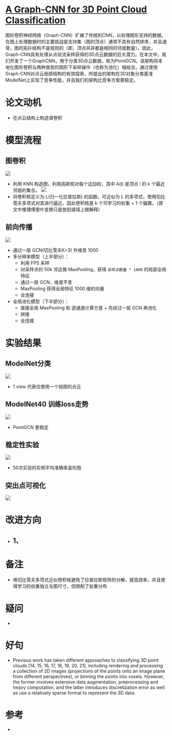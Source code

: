 # [A Graph-CNN for 3D Point Cloud Classification](http://arxiv.org/pdf/1812.01711v1.pdf)
图形卷积神经网络（Graph-CNN）扩展了传统的CNN，以处理图形支持的数据。在图上处理数据时的主要挑战是支持集（图的顶点）通常不具有自然排序，并且通常，图的拓扑结构不是规则的（即，顶点并非都是相同的邻居数量）。因此，Graph-CNN具有处理从点状流采样获得的3D点云数据的巨大潜力。在本文中，我们开发了一个GraphCNN，用于分类3D点云数据，称为PointGCN。该架构将本地化图形卷积与两种类型的图形下采样操作（也称为池化）相结合。通过使用Graph-CNN对点云局部结构的有效探索，所提出的架构在3D对象分类基准ModelNet上实现了竞争性能，并且我们的架构比竞争方案更稳定。

# 论文动机
- 在点云结构上构造谱卷积
# 模型流程
## 图卷积
![](公式1.png)
- 利用 KNN 构造图，利用高斯核对每个边加权，其中 A(i) 是顶点 i 的 k 个最近邻居的集合。
![](公式2.png)
- 将卷积核定义为 L(归一化拉普拉斯) 的函数，可近似为 L 的多项式，使用切比雪夫多项式对其进行逼近，因此卷积核是 k 个可学习的权重 + 1 个偏置。（原文中推理傅里叶变换只是放到谱域上做解释）
## 前向传播
![](模型.png)
- 通过一层 GCN(切比雪夫K=3) 升维至 1000
- 多分辨率模型（上半部分）：
  - 利用 FPS 采样
  - 对采样点的 50k 邻近做 MaxPooling，获得 `采样点数量 * 1000` 的局部全局特征
  - 通过一层 GCN，维度不变
  - MaxPooling 获得全局特征 1000 维的向量
  - 全连接
- 全局池化模型（下半部分）：
  - 直接全局 MaxPooling 和 逐通道计算方差 + 先经过一层 GCN 再池化
  - 拼接
  - 全连接
# 实验结果
## ModelNet分类
![](实验1.png)
- 1 view 代表仅使用一个视图的点云
## ModelNet40 训练loss走势
![](loss.png)
- PointGCN 更稳定
## 稳定性实验
![](稳定性实验.png)
- 50次实验的实例平均准确率盒形图
## 突出点可视化
![](突出点可视化.png)

# 改进方向
- 1、
  - 
# 备注
- 用切比雪夫多项式近似卷积核避免了拉普拉斯矩阵的分解，提高效率，并且使得学习的权重独立与图尺寸，但限制了权重分布
# 疑问
- 

# 好句
- Previous work has taken different approaches to classifying 3D point clouds [14, 15, 16, 17, 18, 19, 20, 21], including rendering and processing a collection of 2D images (projections of the points onto an image plane from different perspectives), or binning the points into voxels. However, the former involves extensive data augmentation, preprocessing and heavy computation, and the latter introduces discretization error as well as use a relatively sparse format to represent the 3D data. 

# 参考
- 
